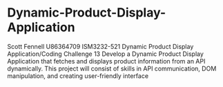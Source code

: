 # Dynamic-Product-Display-Application
Scott Fennell U86364709
ISM3232-521
Dynamic Product Display Application/Coding Challenge 13
Develop a Dynamic Product Display Application that fetches and displays product information from an API dynamically. 
This project will consist of skills in API communication, DOM manipulation, and creating user-friendly interface
